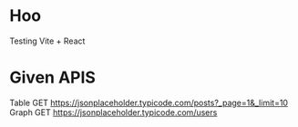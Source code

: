# Hoo
 Testing Vite + React

# Given APIS
Table GET https://jsonplaceholder.typicode.com/posts?_page=1&_limit=10
Graph GET  https://jsonplaceholder.typicode.com/users